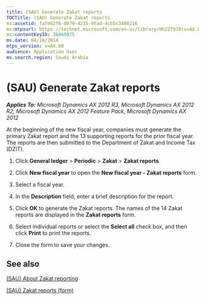 ```yaml
---
title: (SAU) Generate Zakat reports
TOCTitle: (SAU) Generate Zakat reports
ms:assetid: fafe62f6-d079-4215-9fad-4cb5c3400216
ms:mtpsurl: https://technet.microsoft.com/en-us/library/Hh227570(v=AX.60)
ms:contentKeyID: 36060075
ms.date: 04/18/2014
mtps_version: v=AX.60
audience: Application User
ms.search.region: Saudi Arabia
---
```


# (SAU) Generate Zakat reports 


_**Applies To:** Microsoft Dynamics AX 2012 R3, Microsoft Dynamics AX 2012 R2, Microsoft Dynamics AX 2012 Feature Pack, Microsoft Dynamics AX 2012_

At the beginning of the new fiscal year, companies must generate the primary Zakat report and the 13 supporting reports for the prior fiscal year. The reports are then submitted to the Department of Zakat and Income Tax (DZIT).

1.  Click **General ledger** \> **Periodic** \> **Zakat** \> **Zakat reports**.

2.  Click **New fiscal year** to open the **New fiscal year - Zakat reports** form.

3.  Select a fiscal year.

4.  In the **Description** field, enter a brief description for the report.

5.  Click **OK** to generate the Zakat reports. The names of the 14 Zakat reports are displayed in the **Zakat reports** form.

6.  Select individual reports or select the **Select all** check box, and then click **Print** to print the reports.

7.  Close the form to save your changes.

## See also

[(SAU) About Zakat reporting](sau-about-zakat-reporting.md)

[(SAU) Zakat reports (form)](https://technet.microsoft.com/en-us/library/hh208785\(v=ax.60\))

  



